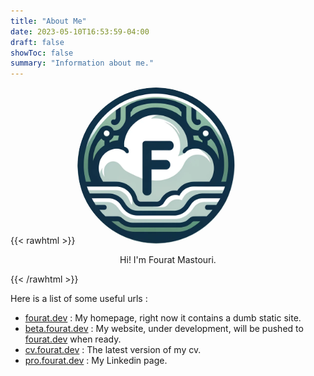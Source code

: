 ```yaml
---
title: "About Me"
date: 2023-05-10T16:53:59-04:00
draft: false
showToc: false
summary: "Information about me."
---
```


{{< rawhtml >}}
<img style="border-radius:50%;margin-left:auto;margin-right:auto;" width="50%" src="/logo.png" alt="Picture of me">
<p align="center">Hi! I'm Fourat Mastouri.</p>
{{< /rawhtml >}}

<!-- I'm a first-year Master's student in the [Department of Computer Science](https://cs.unc.edu) at [UNC](https://unc.edu). -->

<!-- In 9999, I graduated with highest distinction from UNC with a B.S. in Mathematics and a B.S. in Computer Science. -->

<!-- I was a head UTA for COMP311 (23S, 22F). I was a UTA for COMP210 ([22Su](https://www.cs.unc.edu/~kakiryan/teaching/summer-210/team/team.html)) and COMP110 ([22S](https://22s.comp110.com/resources/team.html), [21F](https://21f.comp110.com/resources/team.html), [21S](https://21s.comp110.com/resources/team.html)). I won the [Diane Pozefsky Learning Assistant Award](https://cs.unc.edu/about/awards/department-awards/pozefsky-la-award/) in 23S. -->

<!-- I live in [Apex](https://www.apexnc.org), North Carolina. I lived in [Lumberton](https://www.lumbertonnc.gov), North Carolina, for 10 years. -->

<!-- A fun fact about me: I used to [speedcube](/posts/cubing_pb). -->

Here is a list of some useful urls : 
- [fourat.dev](https://fourat.dev) : My homepage, right now it contains a dumb static site.
- [beta.fourat.dev](https://beta.fourat.dev) : My website, under development, will be pushed to [fourat.dev](https://fourat.dev) when ready.
- [cv.fourat.dev](https://cv.fourat.dev) : The latest version of my cv.
- [pro.fourat.dev](https://pro.fourat.dev) : My Linkedin page.